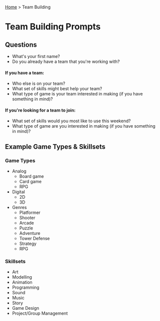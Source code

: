[Home](/jam-info/) > Team Building

# Team Building Prompts


## Questions

- What's your first name?
- Do you already have a team that you're working with?

#### If you have a team:
- Who else is on your team?
- What set of skills might best help your team?
- What type of game is your team interested in making (if you have something in mind)?

#### If you're looking for a team to join:
- What set of skills would you most like to use this weekend?
- What type of game are you interested in making (if you have something in mind)?


## Example Game Types & Skillsets

### Game Types
- Analog
    - Board game
    - Card game
    - RPG
- Digital
    - 2D
    - 3D
- Genres
    - Platformer
    - Shooter
    - Arcade
    - Puzzle
    - Adventure
    - Tower Defense
    - Strategy
    - RPG

### Skillsets
- Art
- Modelling
- Animation
- Programming
- Sound
- Music
- Story
- Game Design
- Project/Group Management

